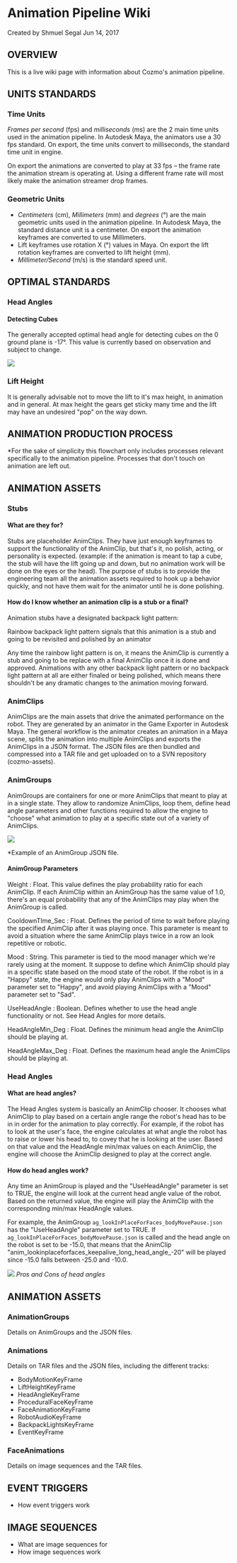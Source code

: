 # Animation Pipeline Wiki

Created by Shmuel Segal Jun 14, 2017

## OVERVIEW
This is a live wiki page with information about Cozmo's animation pipeline. 

## UNITS STANDARDS
### Time Units
*Frames per second* (fps) and *milliseconds* (ms) are the 2 main time units used in the animation pipeline. In Autodesk Maya, the animators use a 30 fps standard. On export, the time units convert to milliseconds, the standard time unit in engine.

On export the animations are converted to play at 33 fps – the frame rate the animation stream is operating at. Using a different frame rate will most likely make the animation streamer drop frames.

### Geometric Units
* *Centimeters* (cm), *Millimeters* (mm) and *degrees* (°) are the main geometric units used in the animation pipeline. In Autodesk Maya, the standard distance unit is a centimeter. On export the animation keyframes are converted to use Millimeters.
* Lift keyframes use rotation X (°) values in Maya. On export the lift rotation keyframes are converted to lift height (mm).
* *Millimeter/Second* (m/s) is the standard speed unit.

## OPTIMAL STANDARDS
### Head Angles
#### Detecting Cubes
The generally accepted optimal head angle for detecting cubes on the 0 ground plane is -17°. This value is currently based on observation and subject to change.

![](images/OptimalHeadAngle%20cube%20detection.png)

### Lift Height
It is generally advisable not to move the lift to it's max height, in animation and in general. At max height the gears get sticky many time and the lift may have an undesired "pop" on the way down.



## ANIMATION PRODUCTION PROCESS


*For the sake of simplicity this flowchart only includes processes relevant specifically to the animation pipeline. Processes that don't touch on animation are left out.


## ANIMATION ASSETS
### Stubs
#### What are they for?
Stubs are placeholder AnimClips. They have just enough keyframes to support the functionality of the AnimClip, but that's it, no polish, acting, or personality is expected. (example: if the animation is meant to tap a cube, the stub will have the lift going up and down, but no animation work will be done on the eyes or the head). The purpose of stubs is to provide the engineering team all the animation assets required to hook up a behavior quickly, and not have them wait for the animator until he is done polishing.

#### How do I know whether an animation clip is a stub or a final?

Animation stubs have a designated backpack light pattern:

Rainbow backpack light pattern signals that this animation is a stub and going to be revisited and polished by an animator

Any time the rainbow light pattern is on, it means the AnimClip is currently a stub and going to be replace with a final AnimClip once it is done and approved. Animations with any other backpack light pattern or no backpack light pattern at all are either finaled or being polished, which means there shouldn't be any dramatic changes to the animation moving forward.

### AnimClips
AnimClips are the main assets that drive the animated performance on the robot. They are generated by an animator in the Game Exporter in Autodesk Maya. The general workflow is the animator creates an animation in a Maya scene, splits the animation into multiple AnimClips and exports the AnimClips in a JSON format. The JSON files are then bundled and compressed into a TAR file and get uploaded on to a SVN repository (cozmo-assets).

### AnimGroups
AnimGroups are containers for one or more AnimClips that meant to play at in a single state. They allow to randomize AnimClips, loop them, define head angle parameters and other functions required to allow the engine to "choose" what animation to play at a specific state out of a variety of AnimClips.

![](images/animgroup_sshot.png)

*Example of an AnimGroup JSON file.



#### AnimGroup Parameters

Weight
: Float. This value defines the play probability ratio for each AnimClip. If each AnimClip within an AnimGroup has the same value of 1.0, there's an equal probability that any of the AnimClips may play when the AnimGroup is called.

CooldownTIme_Sec
: Float. Defines the period of time to wait before playing the specified AnimClip after it was playing once. This parameter is meant to avoid a situation where the same AnimClip plays twice in a row an look repetitive or robotic.

Mood
: String. This parameter is tied to the mood manager which we're rarely using at the moment. It suppose to define which AnimClip should play in a specific state based on the mood state of the robot. If the robot is in a "Happy" state, the engine would only play AnimClips with a "Mood" parameter set to "Happy", and avoid playing AnimClips with a "Mood" parameter set to "Sad".

UseHeadAngle
: Boolean. Defines whether to use the head angle functionality or not. See Head Angles for more details.

HeadAngleMin_Deg
: Float. Defines the minimum head angle the AnimClip should be playing at.

HeadAngleMax_Deg
: Float. Defines the maximum head angle the AnimClips should be playing at.



### Head Angles

#### What are head angles?

The Head Angles system is basically an AnimClip chooser. It chooses what AnimClip to play based on a certain angle range the robot's head has to be in in order for the animation to play correctly. For example, if the robot has to look at the user's face, the engine calculates at what angle the robot has to raise or lower his head to, to covey that he is looking at the user. Based on that value and the HeadAngle min/max values on each AnimClip, the engine will choose the AnimClip designed to play at the correct angle.


#### How do head angles work?

Any time an AnimGroup is played and the "UseHeadAngle" parameter is set to TRUE, the engine will look at the current head angle value of the robot. Based on the returned value, the engine will play the AnimClip with the corresponding min/max HeadAngle values.

For example, the AnimGroup `ag_lookInPlaceForFaces_bodyMovePause.json` has the "UseHeadAngle" parameter set to TRUE. If `ag_lookInPlaceForFaces_bodyMovePause.json` is called and the head angle on the robot is set to be -15.0, that means that the AnimClip "anim_lookinplaceforfaces_keepalive_long_head_angle_-20" will be played since -15.0 falls between -25.0 and -10.0.




![](images/headAnglesExample.png)
_Pros and Cons of head angles_
 

## ANIMATION ASSETS

### AnimationGroups
Details on AnimGroups and the JSON files.

### Animations
Details on TAR files and the JSON files, including the different tracks:

* BodyMotionKeyFrame
* LiftHeightKeyFrame
* HeadAngleKeyFrame
* ProceduralFaceKeyFrame
* FaceAnimationKeyFrame
* RobotAudioKeyFrame
* BackpackLightsKeyFrame
* EventKeyFrame

### FaceAnimations

Details on image sequences and the TAR files.

## EVENT TRIGGERS

* How event triggers work 

## IMAGE SEQUENCES

* What are image sequences for
* How image sequences work 